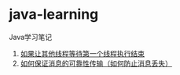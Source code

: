 # java-learning
Java学习笔记

1. [如果让其他线程等待第一个线程执行结束](./WaitFirstThread.java)
2. [如何保证消息的可靠性传输（如何防止消息丢失）](./Rabbitmq1.java)
